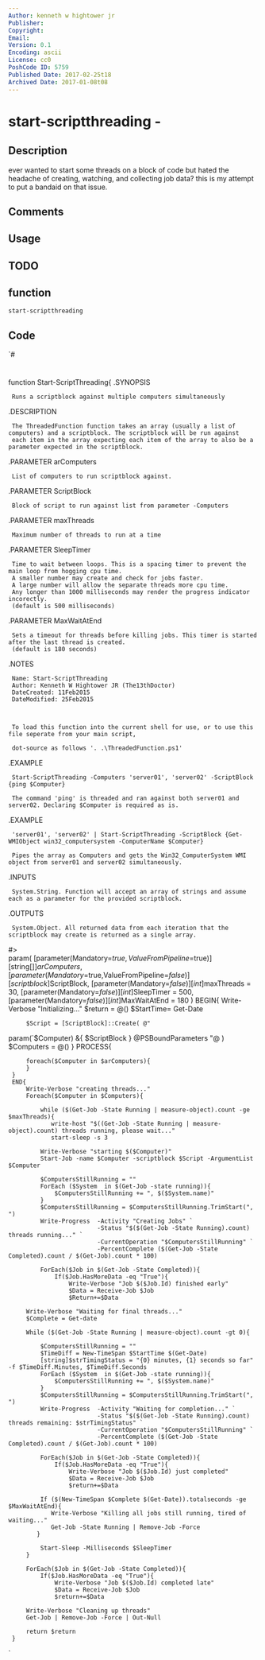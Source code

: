 ```yaml
---
Author: kenneth w hightower jr
Publisher: 
Copyright: 
Email: 
Version: 0.1
Encoding: ascii
License: cc0
PoshCode ID: 5759
Published Date: 2017-02-25t18
Archived Date: 2017-01-08t08
---
```


# start-scriptthreading - 

## Description

ever wanted to start some threads on a block of code but hated the headache of creating, watching, and collecting job data? this is my attempt to put a bandaid on that issue.

## Comments



## Usage



## TODO



## function

`start-scriptthreading`

## Code

`#
 #
 function Start-ScriptThreading{
 .SYNOPSIS
    
     Runs a scriptblock against multiple computers simultaneously 
 
 .DESCRIPTION
  
     The ThreadedFunction function takes an array (usually a list of computers) and a scriptblock. The scriptblock will be run against
     each item in the array expecting each item of the array to also be a parameter expected in the scriptblock. 
 
 .PARAMETER arComputers
  
     List of computers to run scriptblock against. 
 
 .PARAMETER ScriptBlock
  
     Block of script to run against list from parameter -Computers   
 
 .PARAMETER maxThreads
  
     Maximum number of threads to run at a time  
 
 .PARAMETER SleepTimer
  
     Time to wait between loops. This is a spacing timer to prevent the main loop from hogging cpu time. 
     A smaller number may create and check for jobs faster.
     A large number will allow the separate threads more cpu time.  
     Any longer than 1000 milliseconds may render the progress indicator incorectly.
     (default is 500 milliseconds)   
 
 .PARAMETER MaxWaitAtEnd
 
     Sets a timeout for threads before killing jobs. This timer is started after the last thread is created.
     (default is 180 seconds)              
 
 .NOTES
    
     Name: Start-ScriptThreading
     Author: Kenneth W Hightower JR (The13thDoctor)
     DateCreated: 11Feb2015
     DateModified: 25Feb2015
 
 
     
     To load this function into the current shell for use, or to use this file seperate from your main script,
  
     dot-source as follows '. .\ThreadedFunction.ps1'    
 
 .EXAMPLE
    
     Start-ScriptThreading -Computers 'server01', 'server02' -ScriptBlock {ping $Computer}
 
     The command 'ping' is threaded and ran against both server01 and server02. Declaring $Computer is required as is.
 
 .EXAMPLE
    
     'server01', 'server02' | Start-ScriptThreading -ScriptBlock {Get-WMIObject win32_computersystem -ComputerName $Computer}
  
     Pipes the array as Computers and gets the Win32_ComputerSystem WMI object from server01 and server02 simultaneously.   
 
 .INPUTS
 
     System.String. Function will accept an array of strings and assume each as a parameter for the provided scriptblock.
 
 .OUTPUTS
 
     System.Object. All returned data from each iteration that the scriptblock may create is returned as a single array.
            
 
 #>  
     param(
         [parameter(Mandatory=$true,ValueFromPipeline=$true)]
         [string[]]$arComputers,
         [parameter(Mandatory=$true,ValueFromPipeline=$false)]
         [scriptblock]$ScriptBlock,
         [parameter(Mandatory=$false)]
         [int]$maxThreads = 30,
         [parameter(Mandatory=$false)]
         [int]$SleepTimer = 500,
         [parameter(Mandatory=$false)]
         [int]$MaxWaitAtEnd = 180
     )
     BEGIN{
         Write-Verbose "Initializing..."
         $return = @()
         $StartTime= Get-Date
     
         $Script = [ScriptBlock]::Create( @"
 param(`$Computer)
 &{ $ScriptBlock } @PSBoundParameters
 "@ )
     $Computers = @()
     }
     PROCESS{
     
         foreach($Computer in $arComputers){
         }
     } 
     END{
         Write-Verbose "creating threads..."
         Foreach($Computer in $Computers){
         
             while ($(Get-Job -State Running | measure-object).count -ge $maxThreads){
     		    write-host "$((Get-Job -State Running | measure-object).count) threads running, please wait..."
     		    start-sleep -s 3
         
             Write-Verbose "starting $($Computer)"
             Start-Job -name $Computer -scriptblock $Script -ArgumentList $Computer
         
             $ComputersStillRunning = ""
             ForEach ($System  in $(Get-Job -state running)){
                 $ComputersStillRunning += ", $($System.name)"
             }
             $ComputersStillRunning = $ComputersStillRunning.TrimStart(", ")
             Write-Progress  -Activity "Creating Jobs" `
                             -Status "$($(Get-Job -State Running).count) threads running..." `
                             -CurrentOperation "$ComputersStillRunning" `
                             -PercentComplete ($(Get-Job -State Completed).count / $(Get-Job).count * 100)
 
             ForEach($Job in $(Get-Job -State Completed)){
                 If($Job.HasMoreData -eq "True"){
                     Write-Verbose "Job $($Job.Id) finished early"
                     $Data = Receive-Job $Job
                     $Return+=$Data
     
         Write-Verbose "Waiting for final threads..."
         $Complete = Get-date
 
         While ($(Get-Job -State Running | measure-object).count -gt 0){
         
             $ComputersStillRunning = ""
             $TimeDiff = New-TimeSpan $StartTime $(Get-Date)
             [string]$strTimingStatus = "{0} minutes, {1} seconds so far" -f $TimeDiff.Minutes, $TimeDiff.Seconds
             ForEach ($System  in $(Get-Job -state running)){
                 $ComputersStillRunning += ", $($System.name)"
             }
             $ComputersStillRunning = $ComputersStillRunning.TrimStart(", ")
             Write-Progress  -Activity "Waiting for completion..." `
                             -Status "$($(Get-Job -State Running).count) threads remaining: $strTimingStatus" `
                             -CurrentOperation "$ComputersStillRunning" `
                             -PercentComplete ($(Get-Job -State Completed).count / $(Get-Job).count * 100)
 
             ForEach($Job in $(Get-Job -State Completed)){
                 If($Job.HasMoreData -eq "True"){
                     Write-Verbose "Job $($Job.Id) just completed"
                     $Data = Receive-Job $Job
                     $return+=$Data
 
             If ($(New-TimeSpan $Complete $(Get-Date)).totalseconds -ge $MaxWaitAtEnd){
         	    Write-Verbose "Killing all jobs still running, tired of waiting..."
         	    Get-Job -State Running | Remove-Job -Force
     	    }
 
             Start-Sleep -Milliseconds $SleepTimer
         }
     
         ForEach($Job in $(Get-Job -State Completed)){
             If($Job.HasMoreData -eq "True"){
                 Write-Verbose "Job $($Job.Id) completed late"
                 $Data = Receive-Job $Job
                 $return+=$Data
 
         Write-Verbose "Cleaning up threads"
         Get-Job | Remove-Job -Force | Out-Null
 
         return $return
     }
`

